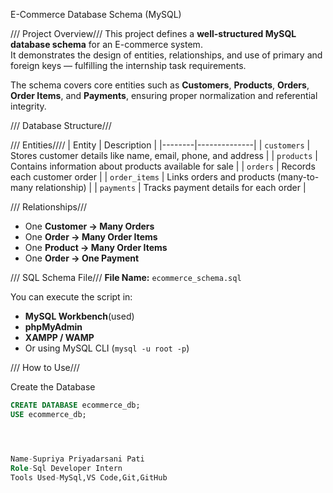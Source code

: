  E-Commerce Database Schema (MySQL)

/// Project Overview///
This project defines a **well-structured MySQL database schema** for an E-commerce system.  
It demonstrates the design of entities, relationships, and use of primary and foreign keys — fulfilling the internship task requirements.

The schema covers core entities such as **Customers**, **Products**, **Orders**, **Order Items**, and **Payments**, ensuring proper normalization and referential integrity.


/// Database Structure///

/// Entities////
| Entity | Description |
|--------|--------------|
| `customers` | Stores customer details like name, email, phone, and address |
| `products` | Contains information about products available for sale |
| `orders` | Records each customer order |
| `order_items` | Links orders and products (many-to-many relationship) |
| `payments` | Tracks payment details for each order |



/// Relationships///
- One **Customer → Many Orders**  
- One **Order → Many Order Items**  
- One **Product → Many Order Items**  
- One **Order → One Payment**



/// SQL Schema File///
**File Name:** `ecommerce_schema.sql`

You can execute the script in:
- **MySQL Workbench**(used)
- **phpMyAdmin**
- **XAMPP / WAMP**
- Or using MySQL CLI (`mysql -u root -p`)



/// How to Use///

 Create the Database
```sql
CREATE DATABASE ecommerce_db;
USE ecommerce_db;




Name-Supriya Priyadarsani Pati
Role-Sql Developer Intern
Tools Used-MySql,VS Code,Git,GitHub
